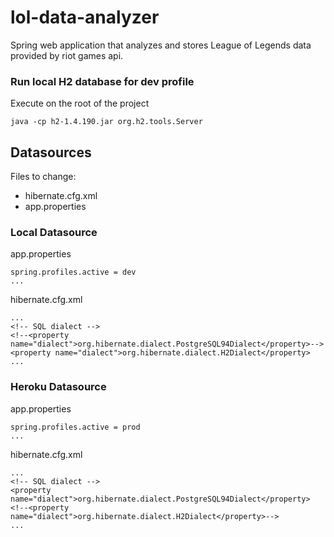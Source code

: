 # lol-data-analyzer
Spring web application that analyzes and stores League of Legends data provided by riot games api.


### Run local H2 database for dev profile
Execute on the root of the project
```
java -cp h2-1.4.190.jar org.h2.tools.Server
```

## Datasources
Files to change:
- hibernate.cfg.xml
- app.properties

### Local Datasource
app.properties
```
spring.profiles.active = dev
...
```
hibernate.cfg.xml
```
...
<!-- SQL dialect -->
<!--<property name="dialect">org.hibernate.dialect.PostgreSQL94Dialect</property>-->
<property name="dialect">org.hibernate.dialect.H2Dialect</property>
...
```

### Heroku Datasource
app.properties
```
spring.profiles.active = prod
...
```
hibernate.cfg.xml
```
...
<!-- SQL dialect -->
<property name="dialect">org.hibernate.dialect.PostgreSQL94Dialect</property>
<!--<property name="dialect">org.hibernate.dialect.H2Dialect</property>-->
...
```

